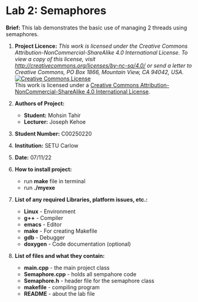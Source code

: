 # Lab 2: Semaphores
<b>Brief:</b> This lab demonstrates the basic use of managing 2 threads using semaphores.

1. <b>Project Licence:</b> <i>This work is licensed under the Creative Commons Attribution-NonCommercial-ShareAlike 4.0 International License. To view a copy of this license, visit http://creativecommons.org/licenses/by-nc-sa/4.0/ or send a letter to Creative Commons, PO Box 1866, Mountain View, CA 94042, USA.</i>	
<a rel="license" href="http://creativecommons.org/licenses/by-nc-sa/4.0/"><img alt="Creative Commons License" style="border-width:0" src="https://i.creativecommons.org/l/by-nc-sa/4.0/88x31.png" /></a><br />This work is licensed under a <a rel="license" href="http://creativecommons.org/licenses/by-nc-sa/4.0/">Creative Commons Attribution-NonCommercial-ShareAlike 4.0 International License</a>.
2. <b>Authors of Project:</b>
	- <b>Student:</b> Mohsin Tahir
	- <b>Lecturer:</b> Joseph Kehoe
3. <b>Student Number:</b> C00250220
4. <b>Institution:</b> SETU Carlow
5. <b>Date:</b> 07/11/22<br>

6. <b>How to install project:</b>
	- run <b>make</b> file in terminal
	- run <b>./myexe</b><br>
	
7. <b>List of any required Libraries, platform issues, etc.:</b>
	- <b>Linux</b> - Environment
	- <b>g++</b> - Compiler
	- <b>emacs</b> - Editor
	- <b>make</b> - For creating Makefile
	- <b>gdb</b> - Debugger
	- <b>doxygen</b> - Code documentation (optional)
	
8. <b>List of files and what they contain:</b>
	- <b>main.cpp</b> - the main project class
	- <b>Semaphore.cpp</b> - holds all sempahore code
	- <b>Semaphore.h</b> - header file for the semaphore class
	- <b>makefile</b> - compiling program
	- <b>README</b> - about the lab file
	
